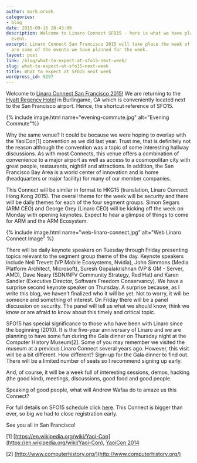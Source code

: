 ```yaml
---
author: mark.orvek
categories:
- blog
date: 2015-09-16 20:43:09
description: Welcome to Linaro Connect SFO15 - here is what we have planned for the
  event.
excerpt: Linaro Connect San Francisco 2015 will take place the week of September 21-25th.  Here
  are some of the events we have planned for the week.
layout: post
link: /blog/what-to-expect-at-sfo15-next-week/
slug: what-to-expect-at-sfo15-next-week
title: What to expect at SFO15 next week
wordpress_id: 9297
---
```


Welcome to [Linaro Connect San Francisco 2015!](http://connect.linaro.org/sfo15/)
We are returning to the [Hyatt Regency Hotel](http://sanfranciscoairport.hyatt.com/en/hotel/our-hotel.html) in Burlingame, CA which is conveniently located next to the San Francisco airport. Hence, the shortcut reference of SFO15.

{% include image.html name="evening-commute.jpg" alt="Evening Commute"%}

Why the same venue? It could be because we were hoping to overlap with the YaoiCon[1] convention as we did last year. Trust me, that is definitely not the reason although the convention was a topic of some interesting hallway discussions. As with most Connects, this venue offers a combination of convenience to a major airport as well as access to a cosmopolitan city with great people, restaurants, nightlif and attractions. In addition, the San Francisco Bay Area is a world center of innovation and is home (headquarters or major facility) for many of our member companies. 

This Connect will be similar in format to HKG15 (translation, Linaro Connect Hong Kong 2015). The overall theme for the week will be security and there will be daily themes for each of the four segment groups. Simon Segars (ARM CEO) and George Grey (Linaro CEO) will be kicking off the week on Monday with opening keynotes. Expect to hear a glimpse of things to come for ARM and the ARM Ecosystem.


{% include image.html name="web-linaro-connect.jpg" alt="Web Linaro Connect Image" %}

There will be daily keynote speakers on Tuesday through Friday presenting topics relevant to the segment group theme of the day. Keynote speakers include Neil Trevett (VP Mobile Ecosystems, Nvidia), John Simmons (Media Platform Architect, Microsoft), Suresh Gopalakrishnan (VP & GM - Server, AMD), Dave Neary (SDN/NFV Community Strategy, Red Hat) and Karen Sandler (Executive Director, Software Freedom Conservancy). We have a surprise second keynote speaker on Thursday. A surprise because, as I write this blog, we haven’t finalized who it will be yet. Not to worry, it will be someone and something of interest. On Friday there will be a panel discussion on security. The panel will tell us what we should know, think we know or are afraid to know about this timely and critical topic.

SFO15 has special significance to those who have been with Linaro since the beginning (2010). It is the five-year anniversary of Linaro and we are planning to have some fun during the Gala dinner on Thursday night at the Computer History Museum[2]. Some of you may remember we visited the museum at a previous Linaro Connect several years ago. However, this visit will be a bit different. How different? Sign-up for the Gala dinner to find out. There will be a limited number of seats so I recommend signing up early.

And, of course, it will be a week full of interesting sessions, demos, hacking (the good kind), meetings, discussions, good food and good people.

Speaking of good people, what will Andrew Wafaa do to amaze us this Connect?

For full details on SFO15 schedule click [here](https://sfo15.pathable.com/). This Connect is bigger than ever, so big we had to close registration early.

See you all in San Francisco!

[1] [https://en.wikipedia.org/wiki/Yaoi-Con](https://en.wikipedia.org/wiki/Yaoi-Con), [YaoiCon 2014](https://www.google.com/search?q=yaoicon+2014&espv=2&biw=1520&bih=893&tbm=isch&tbo=u&source=univ&sa=X&ved=0CDsQsARqFQoTCM6Ms7-c7ccCFQJaiAodp3sPqw&dpr=1)

[2] [http://www.computerhistory.org/](http://www.computerhistory.org/)